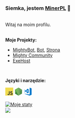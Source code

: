 ### Siemka, jestem [MinerPL](https://minerpl.xyz) 👋

<br />
Witaj na moim profilu.
<br />
<br />

**Moje Projekty:**<br />
- [MightyBot](https://discord.gg/NwzfPyg), [Bot](https://mightybot.ml/add), [Strona](https://mightybot.ml)
- [Mighty Community](https://discord.gg/pv8BSZBDuw)
- [ExeHost](https://discord.gg/J96GJQR)

<br />

**Języki i narzędzie:**  

<code><img height="25" src="https://raw.githubusercontent.com/github/explore/80688e429a7d4ef2fca1e82350fe8e3517d3494d/topics/javascript/javascript.png"></code>
<code><img height="25" src="https://raw.githubusercontent.com/github/explore/80688e429a7d4ef2fca1e82350fe8e3517d3494d/topics/nodejs/nodejs.png"></code>
<code><img height="25" src="https://raw.githubusercontent.com/github/explore/master/topics/visual-studio-code/visual-studio-code.png"></code>

<a href="https://github.com/anuraghazra/github-readme-stats">
  <img align="center" src="https://github-readme-stats.vercel.app/api?username=MinerPL&show_icons=true&include_all_commits=true&bg_color=30,e96443,904e95&title_color=fff&text_color=fff?count_private=true" alt="Moje staty" />
</a><br />
<a href="https://github.com/anuraghazra/github-readme-stats">
  <img align="center" src="https://github-readme-stats.vercel.app/api/top-langs/?username=MinerPL&layout=compact&bg_color=30,e96443,904e95&title_color=fff&text_color=fff" />
</a>

